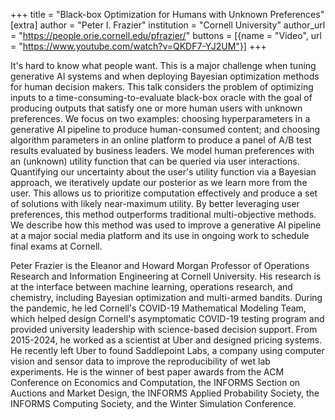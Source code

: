 +++
title = "Black-box Optimization for Humans with Unknown Preferences"
[extra]
author = "Peter I. Frazier"
institution = "Cornell University"
author_url = "https://people.orie.cornell.edu/pfrazier/"
buttons = [{name = "Video", url = "https://www.youtube.com/watch?v=QKDF7-YJ2UM"}]
+++

It's hard to know what people want. This is a major challenge when tuning generative AI systems and when deploying Bayesian optimization methods for human decision makers. This talk considers the problem of optimizing inputs to a time-consuming-to-evaluate black-box oracle with the goal of producing outputs that satisfy one or more human users with unknown preferences. We focus on two examples: choosing hyperparameters in a generative AI pipeline to produce human-consumed content; and choosing algorithm parameters in an online platform to produce a panel of A/B test results evaluated by business leaders. We model human preferences with an (unknown) utility function that can be queried via user interactions. Quantifying our uncertainty about the user's utility function via a Bayesian approach, we iteratively update our posterior as we learn more from the user. This allows us to prioritize computation effectively and produce a set of solutions with likely near-maximum utility.  By better leveraging user preferences, this method outperforms traditional multi-objective methods.  We describe how this method was used to improve a generative AI pipeline at a major social media platform and its use in ongoing work to schedule final exams at Cornell.

Peter Frazier is the Eleanor and Howard Morgan Professor of Operations Research and Information Engineering at Cornell University. His research is at the interface between machine learning, operations research, and chemistry, including Bayesian optimization and multi-armed bandits. During the pandemic, he led Cornell's COVID-19 Mathematical Modeling Team, which helped design Cornell's asymptomatic COVID-19 testing program and provided university leadership with science-based decision support. From 2015-2024, he worked as a scientist at Uber and designed pricing systems. He recently left Uber to found Saddlepoint Labs, a company using computer vision and sensor data to improve the reproducibility of wet lab experiments.  He is the winner of best paper awards from the ACM Conference on Economics and Computation, the INFORMS Section on Auctions and Market Design, the INFORMS Applied Probability Society, the INFORMS Computing Society, and the Winter Simulation Conference.